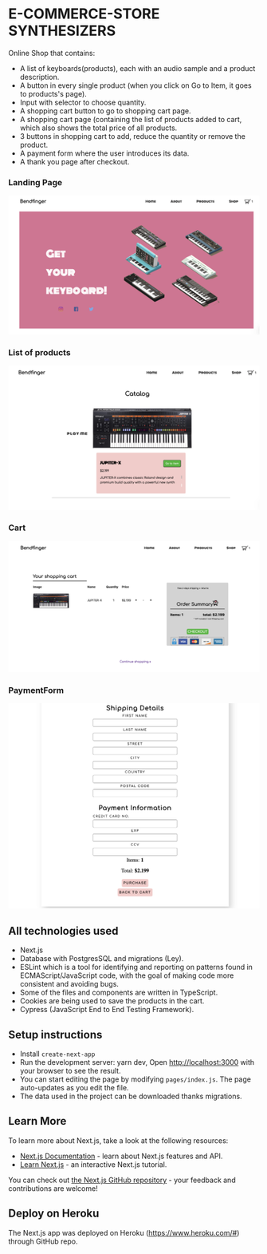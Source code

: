 # E-COMMERCE-STORE SYNTHESIZERS

Online Shop that contains:
- A list of keyboards(products), each with an audio sample and a product description. 
- A button in every single product (when you click on Go to Item, it goes to products's page).
- Input with selector to choose quantity.
- A shopping cart button to go to shopping cart page.
- A shopping cart page (containing the list of products added to cart, which also shows the total price of all products.
- 3 buttons in shopping cart to add, reduce the quantity or remove the product.
- A payment form where the user introduces its data.
- A thank you page after checkout.

### Landing Page

![App](/screenshots/landingPage.png)

### List of products

![App](/screenshots/productList.png)

### Cart

![App](/screenshots/cart.png)

### PaymentForm

![App](/screenshots/PaymentForm.png)

## All technologies used

- Next.js
- Database with PostgresSQL and migrations (Ley).
- ESLint which is a tool for identifying and reporting on patterns found in ECMAScript/JavaScript code, with the goal of making code more consistent and avoiding bugs. 
- Some of the files and components are written in TypeScript.
- Cookies are being used to save the products in the cart.
- Cypress (JavaScript End to End Testing Framework).

## Setup instructions

- Install ``create-next-app``
- Run the development server:
yarn dev,
Open [http://localhost:3000](http://localhost:3000) with your browser to see the result.
- You can start editing the page by modifying `pages/index.js`. The page auto-updates as you edit the file.
- The data used in the project can be downloaded thanks migrations.

## Learn More

To learn more about Next.js, take a look at the following resources:

- [Next.js Documentation](https://nextjs.org/docs) - learn about Next.js features and API.
- [Learn Next.js](https://nextjs.org/learn) - an interactive Next.js tutorial.

You can check out [the Next.js GitHub repository](https://github.com/zeit/next.js/) - your feedback and contributions are welcome!

## Deploy on Heroku 

The Next.js app was deployed on Heroku (https://www.heroku.com/#) through GitHub repo.


